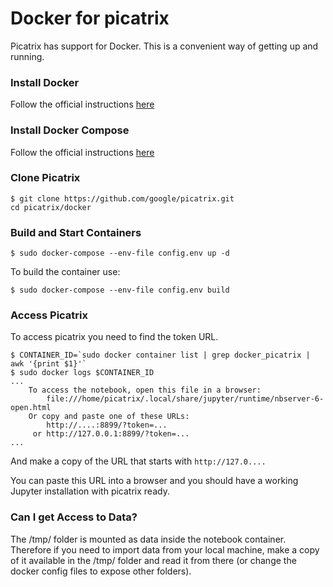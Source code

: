 # Docker for picatrix

Picatrix has support for Docker. This is a convenient way of getting up and running.

### Install Docker
Follow the official instructions [here](https://www.docker.com/community-edition)

### Install Docker Compose
Follow the official instructions [here](https://docs.docker.com/compose/install/)

### Clone Picatrix

```shell
$ git clone https://github.com/google/picatrix.git
cd picatrix/docker
```

### Build and Start Containers

```shell
$ sudo docker-compose --env-file config.env up -d
```

To build the container use:

```shell
$ sudo docker-compose --env-file config.env build
```

### Access Picatrix

To access picatrix you need to find the token URL.

```shell
$ CONTAINER_ID=`sudo docker container list | grep docker_picatrix | awk '{print $1}'`
$ sudo docker logs $CONTAINER_ID
...
    To access the notebook, open this file in a browser:
        file:///home/picatrix/.local/share/jupyter/runtime/nbserver-6-open.html
    Or copy and paste one of these URLs:
        http://....:8899/?token=...
     or http://127.0.0.1:8899/?token=...
...
```

And make a copy of the URL that starts with `http://127.0....`

You can paste this URL into a browser and you should have a working Jupyter
installation with picatrix ready.

### Can I get Access to Data?

The /tmp/ folder is mounted as data inside the notebook container. Therefore if
you need to import data from your local machine, make a copy of it available in
the /tmp/ folder and read it from there (or change the docker config files to
expose other folders).

